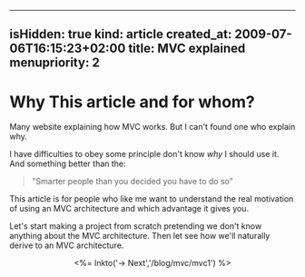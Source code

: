 ----- 
isHidden: true
kind: article
created_at: 2009-07-06T16:15:23+02:00
title: MVC explained
menupriority: 2
-----

# Why This article and for whom? #

Many website explaining how MVC works.  But I can't found one who explain why.

I have difficulties to obey some principle don't know *why* I should use it. And something better than the:

> "Smarter people than you decided you have to do so"

This article is for people who like me want to understand the real motivation of using an MVC architecture and which advantage it gives you.

Let's start making a project from scratch pretending we don't know anything about the MVC architecture.  Then let see how we'll naturally derive to an MVC architecture.

<center>
    <p> <%= lnkto('&rarr; Next','/blog/mvc/mvc1') %> </p>
</center>
